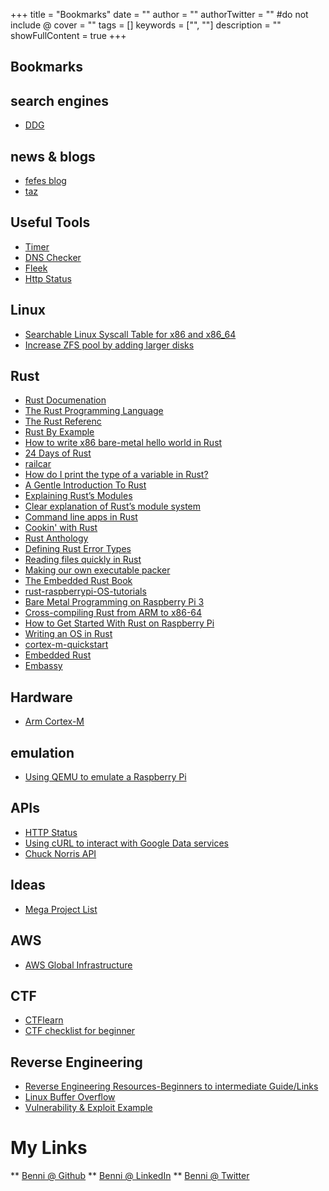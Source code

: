 +++
title = "Bookmarks"
date = ""
author = ""
authorTwitter = "" #do not include @
cover = ""
tags = []
keywords = ["", ""]
description = ""
showFullContent = true
+++

## Bookmarks

## search engines
* [DDG](https://duckduckgo.com/)

## news & blogs
* [fefes blog](http://blog.fefe.de)
* [taz](https://taz.de)

## Useful Tools
* [Timer](https://d1f28333hybq4l.cloudfront.net/timer.html)
* [DNS Checker](https://dnschecker.org)
* [Fleek](https://fleek.co)
* [Http Status](https://httpstat.us)

## Linux
* [Searchable Linux Syscall Table for x86 and x86_64](https://filippo.io/linux-syscall-table/)
* [Increase ZFS pool by adding larger disks](https://madaboutbrighton.net/articles/increase-zfs-pool-by-adding-larger-disks)

## Rust
* [Rust Documenation](https://doc.rust-lang.org/stable/)
* [The Rust Programming Language](https://doc.rust-lang.org/book/)
* [The Rust Referenc](https://doc.rust-lang.org/reference/)
* [Rust By Example](https://doc.rust-lang.org/rust-by-example/)
* [How to write x86 bare-metal hello world in Rust](https://yushiomote.org/posts/baremetal)
* [24 Days of Rust](https://zsiciarz.github.io/24daysofrust/)
* [railcar](https://github.com/oracle/railcar/tree/v1.0.0)
* [How do I print the type of a variable in Rust?](https://stackoverflow.com/questions/21747136/how-do-i-print-the-type-of-a-variable-in-rust/43508373#43508373)
* [A Gentle Introduction To Rust](https://stevedonovan.github.io/rust-gentle-intro/)
* [Explaining Rust’s Modules](https://betterprogramming.pub/explaining-rusts-modules-420d38eed6c5)
* [Clear explanation of Rust’s module system](http://www.sheshbabu.com/posts/rust-module-system/)
* [Command line apps in Rust](https://rust-cli.github.io/book)
* [Cookin' with Rust](https://rust-lang-nursery.github.io/rust-cookbook/)
* [Rust Anthology](https://brson.github.io/rust-anthology)
* [Defining Rust Error Types](https://www.philipdaniels.com/blog/2019/defining-rust-error-types/)
* [Reading files quickly in Rust](https://boyter.org/posts/reading-files-quickly-in-rust/)
* [Making our own executable packer](https://fasterthanli.me/series/making-our-own-executable-packer)
* [The Embedded Rust Book](https://docs.rust-embedded.org/)
* [rust-raspberrypi-OS-tutorials](https://github.com/rust-embedded/rust-raspberrypi-OS-tutorials)
* [Bare Metal Programming on Raspberry Pi 3](https://github.com/bztsrc/raspi3-tutorial)
* [Cross-compiling Rust from ARM to x86-64](https://burgers.io/cross-compile-rust-from-arm-to-x86-64)
* [How to Get Started With Rust on Raspberry Pi](https://www.makeuseof.com/tag/getting-started-rust-raspberry-pi/)
* [Writing an OS in Rust](https://os.phil-opp.com/)
* [cortex-m-quickstart](https://github.com/rust-embedded/cortex-m-quickstart)
* [Embedded Rust](https://github.com/rust-embedded/awesome-embedded-rust)
* [Embassy](https://github.com/embassy-rs/embassy/)

## Hardware
* [Arm Cortex-M](https://en.m.wikipedia.org/wiki/ARM_Cortex-M)

## emulation
* [Using QEMU to emulate a Raspberry Pi](https://blog.agchapman.com/using-qemu-to-emulate-a-raspberry-pi/)

## APIs
* [HTTP Status](https://httpstat.us/)
* [Using cURL to interact with Google Data services](https://developers.google.com/gdata/articles/using_cURL)
* [Chuck Norris API](https://api.chucknorris.io/)

## Ideas
* [Mega Project List](https://github.com/karan/Projects)

## AWS
* [AWS Global Infrastructure](https://aws.amazon.com/about-aws/global-infrastructure)

## CTF
* [CTFlearn](https://ctflearn.com)
* [CTF checklist for beginner](https://fareedfauzi.gitbook.io/ctf-checklist-for-beginner/)

## Reverse Engineering
* [Reverse Engineering Resources-Beginners to intermediate Guide/Links](https://bbinfosec.medium.com/reverse-engineering-resources-beginners-to-intermediate-guide-links-f64c207505ed)
* [Linux Buffer Overflow](https://samsclass.info/127/proj/lbuf1.htm)
* [Vulnerability & Exploit Example](https://www.tenouk.com/Bufferoverflowc/Bufferoverflow6.html)

# My Links
** [Benni @ Github](https://github.com/bboortz)
** [Benni @ LinkedIn](https://de.linkedin.com/in/benjamin-boortz-178924173)
** [Benni @ Twitter](https://twitter.com/benniBoortz)
